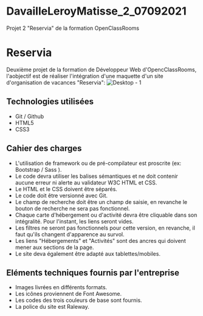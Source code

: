 # DavailleLeroyMatisse_2_07092021
Projet 2 "Reservia" de la formation OpenClassRooms

# Reservia
Deuxième projet de la formation de Développeur Web d'OpencClassRooms, l'aobjectif est de réaliser l'intégration d'une maquette d'un site d'organisation de vacances "Reservia":
![Desktop - 1](https://user-images.githubusercontent.com/82090592/132313860-c55548b5-91eb-40a8-a764-8db0e793f959.png)

## Technologies utilisées 
* Git / Github
* HTML5
* CSS3

## Cahier des charges
* L'utilisation de framework ou de pré-compilateur est proscrite (ex: Bootstrap / Sass ).
* Le code devra utiliser les balises sémantiques et ne doit contenir aucune erreur ni alerte au validateur W3C HTML et CSS.
* Le HTML et le CSS doivent être séparés.
* Le code doit être versionné avec Git.
* Le champ de recherche doit être un champ de saisie, en revanche le bouton de recherche ne sera pas fonctionnel.
* Chaque carte d'hébergement ou d'activité devra être cliquable dans son intégralité. Pour l'instant, les liens seront vides.
* Les filtres ne seront pas fonctionnels pour cette version, en revanche, il faut qu'ils changent d'apparence au survol.
* Les liens "Hébergements" et "Activités" sont des ancres qui doivent mener aux sections de la page.
* Le site deva également être adapté aux tablettes/mobiles.

## Eléments techniques fournis par l'entreprise
* Images livrées en différents formats.
* Les icônes proviennent de Font Awesome.
* Les codes des trois couleurs de base sont fournis.
* La police du site est Raleway.

